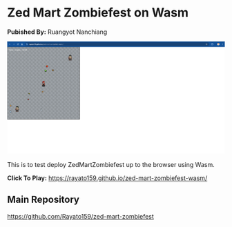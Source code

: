 # Zed Mart Zombiefest on Wasm
**Pubished By:** Ruangyot Nanchiang

![alt text](./screenshots/demo.png "Demo")

This is to test deploy ZedMartZombiefest up to the browser using Wasm.

**Click To Play:** https://rayato159.github.io/zed-mart-zombiefest-wasm/

## Main Repository
https://github.com/Rayato159/zed-mart-zombiefest